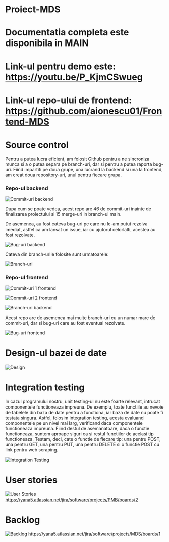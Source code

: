 # Proiect-MDS
# Documentatia completa este disponibila in MAIN

# Link-ul pentru demo este: https://youtu.be/P_KjmCSwueg
# Link-ul repo-ului de frontend: https://github.com/aionescu01/Frontend-MDS

# Source control

Pentru a putea lucra eficient, am folosit Github pentru a ne sincroniza munca si a o putea separa pe branch-uri, dar si pentru a putea raporta bug-uri. Fiind impartiti pe doua grupe, una lucrand la backend si una la frontend, am creat doua repository-uri, unul pentru fiecare grupa.

### Repo-ul backend

![Commit-uri backend](https://i.imgur.com/uDJOCRO.png)

Dupa cum se poate vedea, acest repo are 46 de commit-uri inainte de finalizarea proiectului si 15 merge-uri in branch-ul main.

De asemenea, au fost cateva bug-uri pe care nu le-am putut rezolva imediat, astfel ca am lansat un issue, iar cu ajutorul celorlalti, acestea au fost rezolvate.

![Bug-uri backend](https://i.imgur.com/BWgLDvH.png)

Cateva din branch-urile folosite sunt urmatoarele:

![Branch-uri](https://i.imgur.com/SLosCqM.png)

### Repo-ul frontend

![Commit-uri 1 frontend](https://i.imgur.com/v9OcOYv.png)

![Commit-uri 2 frontend](https://i.imgur.com/GwB7sjQ.png)

![Branch-uri backend](https://i.imgur.com/RReilhu.png)

Acest repo are de asemenea mai multe branch-uri cu un numar mare de commit-uri, dar si bug-uri care au fost eventual rezolvate.

![Bug-uri frontend](https://i.imgur.com/4ROzqhh.png)

#  Design-ul bazei de date

![Design](https://i.imgur.com/fJb5utC.png)

# Integration testing

In cazul programului nostru, unit testing-ul nu este foarte relevant, intrucat componentele functioneaza impreuna. De exemplu, toate functiile au nevoie de tabelele din baza de date pentru a functiona, iar baza de date nu poate fi testata singura. Astfel, folosim integration testing, acesta evaluand componentele pe un nivel mai larg, verificand daca componentele functioneaza impreuna. Fiind destul de asemanatoare, daca o functie functioneaza, suntem aproape siguri ca si restul functiilor de acelasi tip functioneaza. Testam, deci, cate o functie de fiecare tip: una pentru POST, una pentru GET, una pentru PUT, una pentru DELETE si o functie POST cu link pentru web scraping.

![Integration Testing](https://i.imgur.com/fF8PABp.png)

# User stories
![User Stories](https://i.imgur.com/Mt774yx.png)
https://yana5.atlassian.net/jira/software/projects/PMB/boards/2

# Backlog
![Backlog](https://i.imgur.com/5lrBP8R.png)
https://yana5.atlassian.net/jira/software/projects/MDS/boards/1
